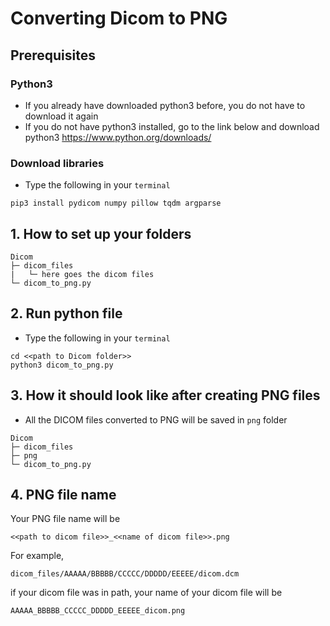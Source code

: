 # Converting Dicom to PNG
## Prerequisites
### Python3
- If you already have downloaded python3 before, you do not have to download it again   
- If you do not have python3 installed, go to the link below and download python3 https://www.python.org/downloads/

### Download libraries
- Type the following in your `terminal`
```shell
pip3 install pydicom numpy pillow tqdm argparse
```
## 1. How to set up your folders
```
Dicom
├─ dicom_files
|   └─ here goes the dicom files
└─ dicom_to_png.py
```
## 2. Run python file
- Type the following in your `terminal`
```python3
cd <<path to Dicom folder>>
python3 dicom_to_png.py
```

## 3. How it should look like after creating PNG files
- All the DICOM files converted to PNG will be saved in `png` folder
```
Dicom
├─ dicom_files
├─ png
└─ dicom_to_png.py
```

## 4. PNG file name
Your PNG file name will be
```
<<path to dicom file>>_<<name of dicom file>>.png
```
For example, 
```
dicom_files/AAAAA/BBBBB/CCCCC/DDDDD/EEEEE/dicom.dcm
```
if your dicom file was in path, your name of your dicom file will be
```
AAAAA_BBBBB_CCCCC_DDDDD_EEEEE_dicom.png
```
